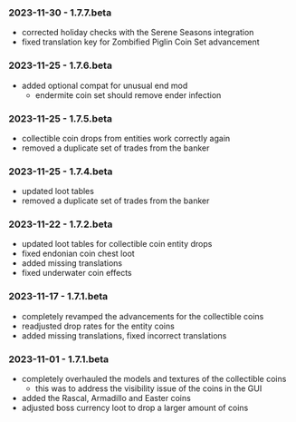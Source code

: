 ### 2023-11-30 - 1.7.7.beta

- corrected holiday checks with the Serene Seasons integration
- fixed translation key for Zombified Piglin Coin Set advancement

### 2023-11-25 - 1.7.6.beta

- added optional compat for unusual end mod
  - endermite coin set should remove ender infection

### 2023-11-25 - 1.7.5.beta

- collectible coin drops from entities work correctly again
- removed a duplicate set of trades from the banker

### 2023-11-25 - 1.7.4.beta

- updated loot tables
- removed a duplicate set of trades from the banker

### 2023-11-22 - 1.7.2.beta

- updated loot tables for collectible coin entity drops
- fixed endonian coin chest loot
- added missing translations
- fixed underwater coin effects

### 2023-11-17 - 1.7.1.beta

- completely revamped the advancements for the collectible coins
- readjusted drop rates for the entity coins
- added missing translations, fixed incorrect translations

### 2023-11-01 - 1.7.1.beta

- completely overhauled the models and textures of the collectible coins
  - this was to address the visibility issue of the coins in the GUI
- added the Rascal, Armadillo and Easter coins
- adjusted boss currency loot to drop a larger amount of coins